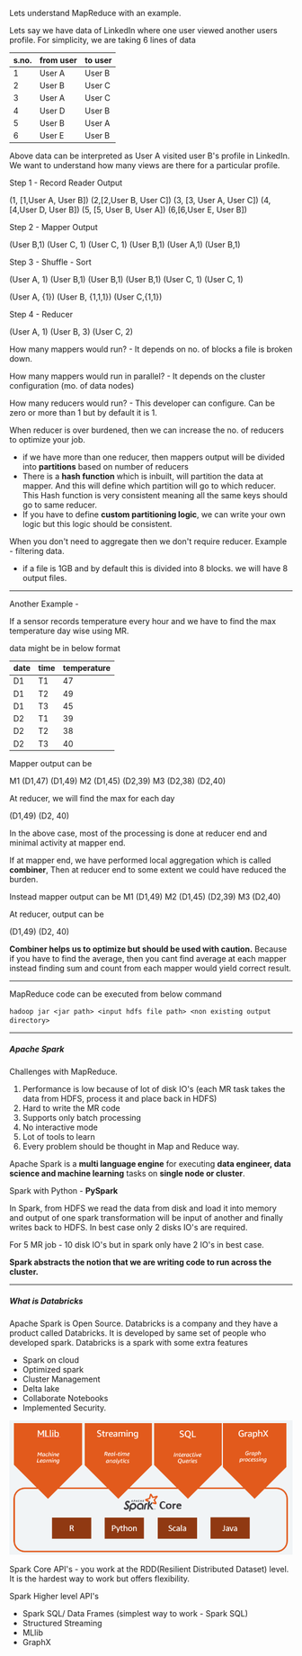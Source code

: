 
Lets understand MapReduce with an example.

Lets say we have data of LinkedIn where one user viewed another users profile. For simplicity, we are taking 6 lines of data

| s.no. | from user | to user |
| ----- | --------- | ------- |
| 1     | User A    | User B  |
| 2     | User B    | User C  |
| 3     | User A    | User C  |
| 4     | User D    | User B  |
| 5     | User B    | User A  |
| 6     | User E    | User B  |

Above data can be interpreted as User A visited user B's profile in LinkedIn. We want to understand how many views are there for a particular profile.

Step 1 - Record Reader Output

(1, [1,User A, User B])
(2,[2,User B, User C])
(3, [3, User A, User C])
(4, [4,User D, User B])
(5, [5, User B, User A])
(6,[6,User E, User B])

Step 2 - Mapper Output

(User B,1)
(User C, 1)
(User C, 1)
(User B,1)
(User A,1)
(User B,1)

Step 3 - Shuffle - Sort

(User A, 1)
(User B,1)
(User B,1)
(User B,1)
(User C, 1)
(User C, 1)

(User A, {1})
(User B, {1,1,1})
(User C,{1,1})

Step 4 - Reducer

(User A, 1)
(User B, 3)
(User C, 2)

How many mappers would run? - It depends on no. of blocks a file is broken down.

How many mappers would run in parallel? - It depends on the cluster configuration (mo. of data nodes)

How many reducers would run? - This developer can configure. Can be zero or more than 1 but by default it is 1.

When reducer is over burdened, then we can increase the no. of reducers to optimize your job. 
- if we have more than one reducer, then mappers output will be divided into **partitions** based on number of reducers
- There is a **hash function** which is inbuilt, will partition the data at mapper. And this will define which partition will go to which reducer. This Hash function is very consistent meaning all the same keys should go to same reducer.
- If you have to define **custom partitioning logic**, we can write your own logic but this logic should be consistent.

When you don't need to aggregate then we don't require reducer. Example - filtering data.
- if a file is 1GB and by default this is divided into 8 blocks. we will have 8 output files.

---

Another Example - 

If a sensor records temperature every hour and we have to find the max temperature day wise using MR.

data might be in below format

| date | time | temperature |
| ---- | ---- | ----------- |
| D1   | T1   | 47          |
| D1   | T2   | 49          |
| D1   | T3   | 45          |
| D2   | T1   | 39          |
| D2   | T2   | 38          |
| D2   | T3   | 40          |

Mapper output can be

M1 
(D1,47)
(D1,49)
M2
(D1,45)
(D2,39)
M3
(D2,38)
(D2,40)

At reducer, we will find the max for each day

(D1,49)
(D2, 40)

In the above case, most of the processing is done at reducer end and minimal activity at mapper end. 

If at mapper end, we have performed local aggregation which is called **combiner**, Then at reducer end to some extent we could have reduced the burden.

Instead mapper output can be
M1
(D1,49)
M2
(D1,45)
(D2,39)
M3
(D2,40)

At reducer, output can be

(D1,49)
(D2, 40)

**Combiner helps us to optimize but should be used with caution.** Because if you have to find the average, then you cant find average at each mapper instead finding sum and count from each mapper would yield correct result.

---

MapReduce code can be executed from below command

``` console
hadoop jar <jar path> <input hdfs file path> <non existing output directory>
```

---
##### Apache Spark

Challenges with MapReduce.
1. Performance is low because of lot of disk IO's (each MR task takes the data from HDFS, process it and place back in HDFS)
2. Hard to write the MR code
3. Supports only batch processing
4. No interactive mode
5. Lot of tools to learn
6. Every problem should be thought in Map and Reduce way. 

Apache Spark is a **multi language engine** for executing **data engineer, data science and machine learning** tasks on **single node or cluster**.

Spark with Python - **PySpark**

In Spark, from HDFS we read the data from disk and load it into memory and output of one spark transformation will be input of another and finally writes back to HDFS. In best case only 2 disks IO's are required. 

For 5 MR job - 10 disk IO's but in spark only have 2 IO's in best case.

**Spark abstracts the notion that we are writing code to run across the cluster.**

---

##### What is Databricks

Apache Spark is Open Source. Databricks is a company and they have a product called Databricks.
It is developed by same set of people who developed spark.
Databricks is a spark with some extra features
- Spark on cloud
- Optimized spark
- Cluster Management
- Delta lake
- Collaborate Notebooks
- Implemented Security.

![Spark Components](./pictures/spark_components.png "Spark Components")

Spark Core API's - you work at the RDD(Resilient Distributed Dataset) level. It is the hardest way to work but offers flexibility.

Spark Higher level API's
- Spark SQL/ Data Frames (simplest way to work - Spark SQL)
- Structured Streaming 
- MLlib
- GraphX